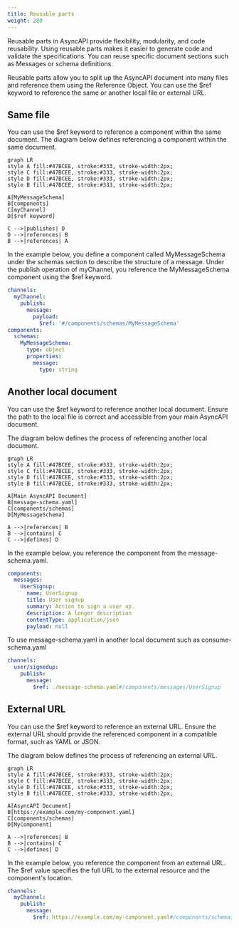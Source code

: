 ```yaml
---
title: Reusable parts
weight: 280
---
```


Reusable parts in AsyncAPI provide flexibility, modularity, and code reusability. Using reusable parts makes it easier to generate code and validate the specifications. You can reuse specific document sections such as Messages or schema definitions.

Reusable parts allow you to split up the AsyncAPI document into many files and reference them using the Reference Object. You can use the $ref keyword to reference the same or another local file or external URL.

## Same file

You can use the $ref keyword to reference a component within the same document. The diagram below defines referencing a component within the same document.

```mermaid
graph LR
style A fill:#47BCEE, stroke:#333, stroke-width:2px;
style C fill:#47BCEE, stroke:#333, stroke-width:2px;
style D fill:#47BCEE, stroke:#333, stroke-width:2px;
style B fill:#47BCEE, stroke:#333, stroke-width:2px;

A[MyMessageSchema]
B[components]
C[myChannel]
D[$ref keyword]

C -->|publishes| D
D -->|references| B
B -->|references| A
```

In the example below, you define a component called MyMessageSchema under the schemas section to describe the structure of a message. Under the publish operation of myChannel, you reference the MyMessageSchema component using the $ref keyword.

```yaml
channels:
  myChannel:
    publish:
      message:
        payload:
          $ref: '#/components/schemas/MyMessageSchema'
components:
  schemas:
    MyMessageSchema:
      type: object
      properties:
        message:
          type: string
```

## Another local document

You can use the $ref keyword to reference another local document. Ensure the path to the local file is correct and accessible from your main AsyncAPI document.

The diagram below defines the process of referencing another local document.

```mermaid
graph LR
style A fill:#47BCEE, stroke:#333, stroke-width:2px;
style C fill:#47BCEE, stroke:#333, stroke-width:2px;
style D fill:#47BCEE, stroke:#333, stroke-width:2px;
style B fill:#47BCEE, stroke:#333, stroke-width:2px;

A[Main AsyncAPI Document]
B[message-schema.yaml]
C[components/schemas]
D[MyMessageSchema]

A -->|references| B
B -->|contains| C
C -->|defines| D
```

In the example below, you reference the component from the message-schema.yaml.

```yaml
components:
  messages:
    UserSignup:
      name: UserSignup
      title: User signup
      summary: Action to sign a user up.
      description: A longer description
      contentType: application/json
      payload: null
```

To use message-schema.yaml in another local document such as consume-schema.yaml

```yaml
channels:
  user/signedup:
    publish:
      message:
        $ref: ./message-schema.yaml#/components/messages/UserSignup
```

## External URL

You can use the $ref keyword to reference an external URL. Ensure the external URL should provide the referenced component in a compatible format, such as YAML or JSON.

The diagram below defines the process of referencing an external URL.

```mermaid
graph LR
style A fill:#47BCEE, stroke:#333, stroke-width:2px;
style C fill:#47BCEE, stroke:#333, stroke-width:2px;
style D fill:#47BCEE, stroke:#333, stroke-width:2px;
style B fill:#47BCEE, stroke:#333, stroke-width:2px;

A[AsyncAPI Document]
B[https://example.com/my-component.yaml]
C[components/schemas]
D[MyComponent]

A -->|references| B
B -->|contains| C
C -->|defines| D
```

In the example below, you reference the component from an external URL. The $ref value specifies the full URL to the external resource and the component's location.

```yaml
channels:
  myChannel:
    publish:
      message:
        $ref: https://example.com/my-component.yaml#/components/schemas/MyComponent
```
